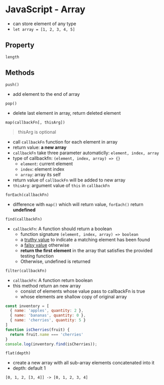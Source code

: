 # JavaScript - Array

- can store element of any type
- `let array = [1, 2, 3, 4, 5]`

## Property

`length`

## Methods

`push()`

- add element to the end of array

`pop()`

- delete last element in array, return deleted element

`map(callbackFn[, thisArg])`

> thisArg is optional

- call `callbackFn` function for each element in array
- return value: **a new array**
- `callbackFn` take three parameter automaticlly: `element, index, array`
- type of callbackfn: `(element, index, array) => {}`
  - `element`: current element
  - `index`: element index
  - `array`: array its self
- return value of `callbackFn` will be added to new array
- `thisArg`: argument value of `this` in `callbackFn` 

`forEach(callbackFn)`

- difference with `map()` which will return value, `forEach()` return **undefined**


`find(callbackFn)`

- `callbackFn`: A function should return a boolean
  - function signature `(element, index, array) => boolean`
  - a [truthy value](javascript-foundation-primitive.md#boolean) to indicate a matching element has been found
  - a [falsy value](javascript-foundation-primitive.md#boolean) otherwise
  - **return the first element** in the array that satisfies the provided testing function
  - Otherwise, undefined is returned

`filter(callbackFn)`

- `callbackFn`: A function return boolean
- this method return an new array
  - consist of elements whose value pass to callbackFn is true
  - whose elements are shallow copy of original array

```js
const inventory = [
  { name: 'apples', quantity: 2 },
  { name: 'bananas', quantity: 0 },
  { name: 'cherries', quantity: 5 }
]
function isCherries(fruit) {
  return fruit.name === 'cherries'
}
console.log(inventory.find(isCherries));
```

`flat(depth)`

- create a new array with all sub-array elements concatenated into it
- depth: default 1

```
[0, 1, 2, [3, 4]] -> [0, 1, 2, 3, 4]
```
